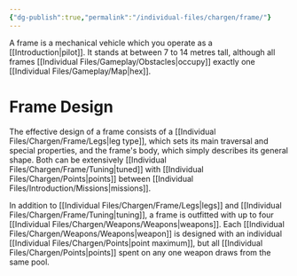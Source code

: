 ```yaml
---
{"dg-publish":true,"permalink":"/individual-files/chargen/frame/"}
---
```


A frame is a mechanical vehicle which you operate as a [[Introduction\|pilot]]. It stands at between 7 to 14 metres tall, although all frames [[Individual Files/Gameplay/Obstacles\|occupy]] exactly one [[Individual Files/Gameplay/Map\|hex]].

# Frame Design
The effective design of a frame consists of a [[Individual Files/Chargen/Frame/Legs\|leg type]], which sets its main traversal and special properties, and the frame's body, which simply describes its general shape. Both can be extensively [[Individual Files/Chargen/Frame/Tuning\|tuned]] with [[Individual Files/Chargen/Points\|points]] between [[Individual Files/Introduction/Missions\|missions]]. 

In addition to [[Individual Files/Chargen/Frame/Legs\|legs]] and [[Individual Files/Chargen/Frame/Tuning\|tuning]], a frame is outfitted with up to four [[Individual Files/Chargen/Weapons/Weapons\|weapons]]. Each [[Individual Files/Chargen/Weapons/Weapons\|weapon]] is designed with an individual [[Individual Files/Chargen/Points\|point maximum]], but all [[Individual Files/Chargen/Points\|points]] spent on any one weapon draws from the same pool.